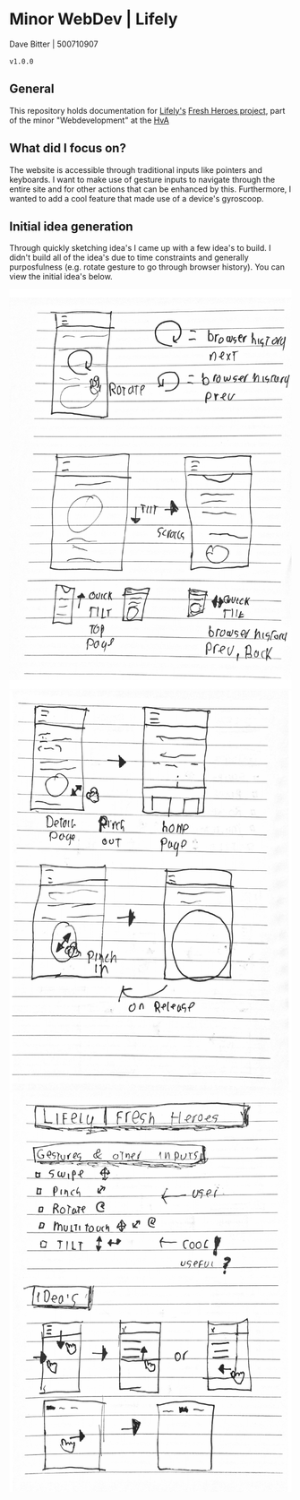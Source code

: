 # Minor WebDev | Lifely
Dave Bitter | 500710907

    v1.0.0

## General
This repository holds documentation for [Lifely's](https://lifely.nl/) [Fresh Heroes project](https://freshheroes.com/), part of the minor "Webdevelopment" at the [HvA](http://www.hva.nl/)

## What did I focus on?
The website is accessible through traditional inputs like pointers and keyboards. I want to make use of gesture inputs to navigate through the entire site and for other actions that can be enhanced by this. Furthermore, I wanted to add a cool feature that made use of a device's gyroscoop. 

## Initial idea generation
Through quickly sketching idea's I came up with a few idea's to build. I didn't build all of the idea's due to time constraints and generally purposfulness (e.g. rotate gesture to go through browser history). You can view the initial idea's below.

![initial idea's](https://raw.githubusercontent.com/DaveBitter/minor-webdev_lifely/develop/images/idea_0.png)
![initial idea's](https://raw.githubusercontent.com/DaveBitter/minor-webdev_lifely/develop/images/idea_1.png)
![initial idea's](https://raw.githubusercontent.com/DaveBitter/minor-webdev_lifely/develop/images/idea_2.png)

